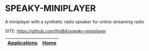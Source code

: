 # SPEAKY-MINIPLAYER
 
 A miniplayer with a synthetic radio speaker for
 online streaming radio
 
 SITE: https://github.com/fjrd84/speaky-miniplayer

 | [Applications](https://portable-linux-apps.github.io/apps.html) | [Home](https://portable-linux-apps.github.io)
 | --- | --- |
